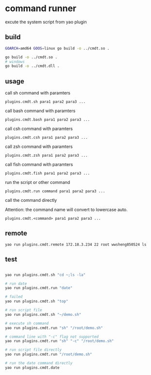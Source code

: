 # command runner

excute the system script from yao plugin

## build

```sh
GOARCH=amd64 GOOS=linux go build -o ../cmdt.so .

go build -o ../cmdt.so .
# windows
go build -o ../cmdt.dll .
```
## usage

call sh command with paramters
```
plugins.cmdt.sh para1 para2 para3 ...
```

call bash command with paramters
```
plugins.cmdt.bash para1 para2 para3 ...
```

call csh command with paramters
```
plugins.cmdt.csh para1 para2 para3 ...
```

call zsh command with paramters
```
plugins.cmdt.zsh para1 para2 para3 ...
```

call fish command with paramters
```
plugins.cmdt.fish para1 para2 para3 ...
```

run the script or other command
```
plugins.cmdt.run command para1 para2 para3 ...
```

call the command directly

Attention: the command name will convert to lowercase auto.
```
plugins.cmdt.<command> para1 para2 para3 ...
```

## remote

```
yao run plugins.cmdt.remote 172.18.3.234 22 root wwsheng850524 ls 

```

## test

```sh

yao run plugins.cmdt.sh "cd ~;ls -la"

# run date
yao run plugins.cmdt.run "date" 

# failed
yao run plugins.cmdt.sh "top" 

# run script file
yao run plugins.cmdt.sh "~/demo.sh" 

# execute sh command
yao run plugins.cmdt.run "sh" "/root/demo.sh" 

# command line with "-c" flag not supported 
yao run plugins.cmdt.run "sh" "-c" "/root/demo.sh" 

# run script file directly
yao run plugins.cmdt.run "/root/demo.sh" 

# run the date command directly
yao run plugins.cmdt.date
```


